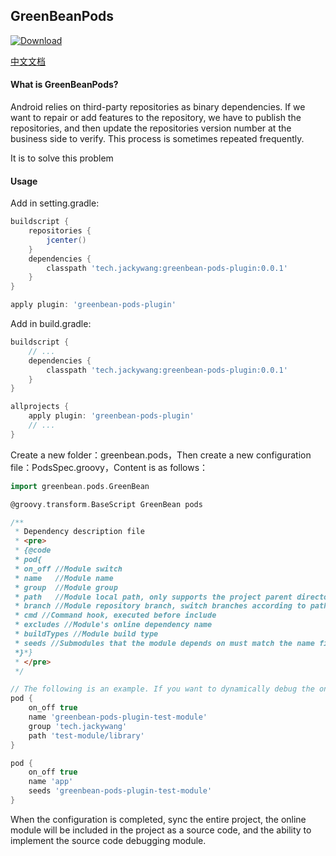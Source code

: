 ## GreenBeanPods
[ ![Download](https://api.bintray.com/packages/jackyjacky/maven/greenbean-pods-plugin/images/download.svg?version=0.0.1) ](https://bintray.com/jackyjacky/maven/greenbean-pods-plugin/0.0.1/link)

[中文文档](https://github.com/JackyAndroid/GreenBeanPods/blob/master/README-CN.md)

#### What is GreenBeanPods?

Android relies on third-party repositories as binary dependencies. If we want to repair or add features to the repository, we have to publish the repositories, and then update the repositories version number at the business side to verify. This process is sometimes repeated frequently.

It is to solve this problem

#### Usage

Add in setting.gradle:

```groovy
buildscript {
    repositories {
        jcenter()
    }
    dependencies {
        classpath 'tech.jackywang:greenbean-pods-plugin:0.0.1'
    }
}

apply plugin: 'greenbean-pods-plugin'
```

Add in build.gradle:

```groovy
buildscript {
    // ...
    dependencies {
        classpath 'tech.jackywang:greenbean-pods-plugin:0.0.1'
    }
}

allprojects {
    apply plugin: 'greenbean-pods-plugin'
    // ...
}
```

Create a new folder：greenbean.pods，Then create a new configuration file：PodsSpec.groovy，Content is as follows：

```groovy
import greenbean.pods.GreenBean

@groovy.transform.BaseScript GreenBean pods

/**
 * Dependency description file
 * <pre>
 * {@code
 * pod{
 * on_off //Module switch
 * name   //Module name
 * group  //Module group
 * path   //Module local path, only supports the project parent directory to expand downward
 * branch //Module repository branch, switch branches according to path
 * cmd //Command hook, executed before include
 * excludes //Module's online dependency name
 * buildTypes //Module build type
 * seeds //Submodules that the module depends on must match the name field of the submodule
 *}*}
 * </pre>
 */

// The following is an example. If you want to dynamically debug the online module named ‘greenbean-pods-plugin-test-module’ in the app module, first configure the following.
pod {
    on_off true
    name 'greenbean-pods-plugin-test-module'
    group 'tech.jackywang'
    path 'test-module/library'
}

pod {
    on_off true
    name 'app'
    seeds 'greenbean-pods-plugin-test-module'
}
```

When the configuration is completed, sync the entire project, the online module will be included in the project as a source code, and the ability to implement the source code debugging module.

